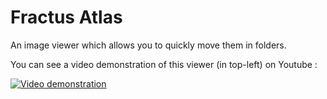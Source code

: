 # Fractus Atlas

An image viewer which allows you to quickly move them in folders.

You can see a video demonstration of this viewer (in top-left) on Youtube :

[![Video demonstration](https://img.youtube.com/vi/GKd_zLJXMl4/0.jpg)](https://www.youtube.com/watch?v=GKd_zLJXMl4)
